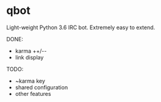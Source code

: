 qbot
====

Light-weight Python 3.6 IRC bot. Extremely easy to extend.

DONE:
- karma ++/--
- link display

TODO:
- ~karma key
- shared configuration
- other features
